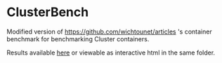 # ClusterBench
Modified version of https://github.com/wichtounet/articles 's container benchmark for benchmarking Cluster containers.

Results available [here](https://github.com/swan-gh/ClusterBench/blob/main/results/cluster_benchmark.pdf) or viewable as interactive html in the same folder.


